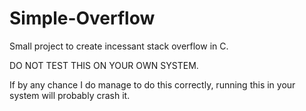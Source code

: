 # Simple-Overflow
Small project to create incessant stack overflow in C. 

DO NOT TEST THIS ON YOUR OWN SYSTEM.

If by any chance I do manage to do this correctly, running
this in your system will probably crash it. 
